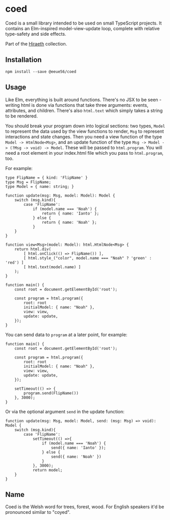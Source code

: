 # coed

Coed is a small library intended to be used on small TypeScript projects. It contains an Elm-inspired model-view-update loop, complete with relative type-safety and side effects.

Part of the [Hiraeth](https://github.com/eeue56/hiraeth) collection.

## Installation

```
npm install --save @eeue56/coed
```

## Usage

Like Elm, everything is built around functions. There's no JSX to be seen - writing html is done via functions that take three arguments: events, attributes, and children. There's also `html.text` which simply takes a string to be rendered.

You should break your program down into logical sections: two types, `Model` to represent the data used by the view functions to render, `Msg` to represent interactions and state changes. Then you need a view function of the type `Model -> HtmlNode<Msg>`, and an update function of the type `Msg -> Model -> (?Msg -> void) -> Model`. These will be passed to `html.program`. You will need a root element in your index.html file which you pass to `html.program`, too.

For example:

```
type FlipName = { kind: 'FlipName' }
type Msg = FlipName;
type Model = { name: string; }

function update(msg: Msg, model: Model): Model {
    switch (msg.kind){
        case 'FlipName':
            if (model.name === 'Noah') {
                return { name: 'Ianto' };
            } else {
                return { name: 'Noah' };
            }
    }
}

function view<Msg>(model: Model): html.HtmlNode<Msg> {
    return html.div(
        [ html.onClick(() => FlipName()) ],
        [ html.style_("color", model.name === "Noah" ? 'green' : 'red') ]
        [ html.text(model.name) ]
    );
}

function main() {
    const root = document.getElementById('root');

    const program = html.program({
        root: root
        initialModel: { name: "Noah" },
        view: view,
        update: update,
    });
}
```

You can send data to `program` at a later point, for example:

```
function main() {
    const root = document.getElementById('root');

    const program = html.program({
        root: root
        initialModel: { name: "Noah" },
        view: view,
        update: update,
    });

    setTimeout(() => {
        program.send(FlipName())
    }, 3000);
}
```

Or via the optional argument `send` in the update function:

```
function update(msg: Msg, model: Model, send: (msg: Msg) => void): Model {
    switch (msg.kind){
        case 'FlipName':
            setTimeout(() =>{
                if (model.name === 'Noah') {
                    send({ name: 'Ianto' });
                } else {
                    send({ name: 'Noah' })
                }
            }, 3000);
            return model;
    }
}
```

## Name

Coed is the Welsh word for trees, forest, wood. For English speakers it'd be pronounced similar to "coyed".
